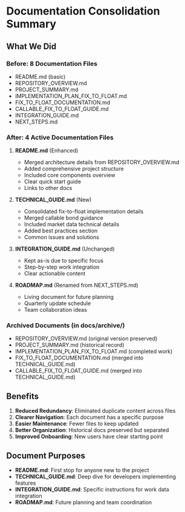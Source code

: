 # Documentation Consolidation Summary

## What We Did

### Before: 8 Documentation Files
- README.md (basic)
- REPOSITORY_OVERVIEW.md 
- PROJECT_SUMMARY.md
- IMPLEMENTATION_PLAN_FIX_TO_FLOAT.md
- FIX_TO_FLOAT_DOCUMENTATION.md
- CALLABLE_FIX_TO_FLOAT_GUIDE.md
- INTEGRATION_GUIDE.md
- NEXT_STEPS.md

### After: 4 Active Documentation Files

1. **README.md** (Enhanced)
   - Merged architecture details from REPOSITORY_OVERVIEW.md
   - Added comprehensive project structure
   - Included core components overview
   - Clear quick start guide
   - Links to other docs

2. **TECHNICAL_GUIDE.md** (New)
   - Consolidated fix-to-float implementation details
   - Merged callable bond guidance
   - Included market data technical details
   - Added best practices section
   - Common issues and solutions

3. **INTEGRATION_GUIDE.md** (Unchanged)
   - Kept as-is due to specific focus
   - Step-by-step work integration
   - Clear actionable content

4. **ROADMAP.md** (Renamed from NEXT_STEPS.md)
   - Living document for future planning
   - Quarterly update schedule
   - Team collaboration ideas

### Archived Documents (in docs/archive/)
- REPOSITORY_OVERVIEW.md (original version preserved)
- PROJECT_SUMMARY.md (historical record)
- IMPLEMENTATION_PLAN_FIX_TO_FLOAT.md (completed work)
- FIX_TO_FLOAT_DOCUMENTATION.md (merged into TECHNICAL_GUIDE.md)
- CALLABLE_FIX_TO_FLOAT_GUIDE.md (merged into TECHNICAL_GUIDE.md)

## Benefits

1. **Reduced Redundancy**: Eliminated duplicate content across files
2. **Clearer Navigation**: Each document has a specific purpose
3. **Easier Maintenance**: Fewer files to keep updated
4. **Better Organization**: Historical docs preserved but separated
5. **Improved Onboarding**: New users have clear starting point

## Document Purposes

- **README.md**: First stop for anyone new to the project
- **TECHNICAL_GUIDE.md**: Deep dive for developers implementing features
- **INTEGRATION_GUIDE.md**: Specific instructions for work data integration
- **ROADMAP.md**: Future planning and team coordination